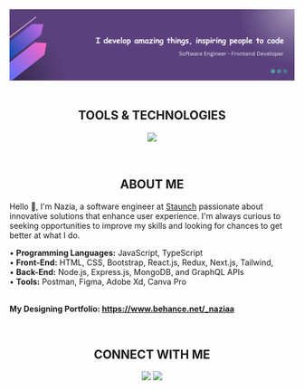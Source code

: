 <!-- HEADER -->

<img src="header.png"/>

<div>&nbsp;</div>
<h2 align="center">
TOOLS & TECHNOLOGIES
</h2>
  
<!--- language icons --->
<p align="center">
<a href="https://skillicons.dev">
<img src="https://skillicons.dev/icons?i=html,css,sass,bootstrap,tailwind,js,ts,react,nextjs,redux,nodejs,expressjs,mongodb,postman,yarn,ubuntu,git,figma,xd" /></a></p>
 
<div>&nbsp;</div>

<h2 align="center">
ABOUT ME
</h2>

<div>
<p align="left">
Hello 👋, I'm Nazia, a software engineer at <a href="https://www.staunch.co" target="_blank">Staunch</a> passionate about innovative solutions that enhance user experience. I'm always curious to seeking opportunities to improve my skills and looking for chances to get better at what I do.<br>

• <b>Programming Languages:</b> JavaScript, TypeScript<br>
• <b>Front-End:</b> HTML, CSS, Bootstrap, React.js, Redux, Next.js, Tailwind, <br>
• <b>Back-End:</b> Node.js, Express.js, MongoDB, and GraphQL APIs<br>
• <b>Tools:</b> Postman, Figma, Adobe Xd, Canva Pro<br><br>

<b >
My Designing Portfolio: <a href="https://www.behance.net/_naziaa" target="_blank">https://www.behance.net/_naziaa</a>
</b>
</p>	
</div>

<div>&nbsp;</div>
<h2 align="center">
CONNECT WITH ME
</h2>

<div>
<p align="center">
<a href="https://www.linkedin.com/in/naziaa-0011/" target="_blank">
<img src="https://skillicons.dev/icons?i=linkedin" /></a>
<a href="http://twitter.com/Naziaa__" target="_blank">
<img src="https://skillicons.dev/icons?i=twitter" /></a>
</p>	
</div>
